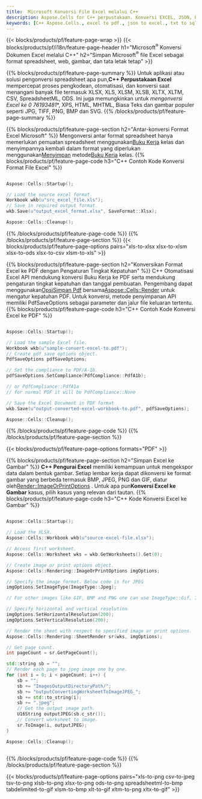 ```yaml
---
title:  Microsoft Konversi File Excel melalui C++
description: Aspose.Cells for C++ perpustakaan. Konversi EXCEL, JSON, PDF, XML, HTML, TXT, TSV, CSV, SQL, JPG, PNG dan format lainnya hanya dengan beberapa baris kode C++.
keywords: [C++ Aspose.Cells., excel to pdf., json to excel., txt to sql., csv to json., json to pdf., xml to excel and Convert files between various formats in C++]
---
```

{{< blocks/products/pf/feature-page-wrap >}}
{{< blocks/products/pf/i18n/feature-page-header h1="Microsoft<sup>&reg;</sup> Konversi Dokumen Excel melalui C++" h2="Simpan Microsoft<sup>&reg;</sup> file Excel sebagai format spreadsheet, web, gambar, dan tata letak tetap" >}}

{{% blocks/products/pf/feature-page-summary %}}
 Untuk aplikasi atau solusi pengonversi spreadsheet apa pun,**C++ Perpustakaan Excel** mempercepat proses pengkodean, otomatisasi, dan konversi saat menangani banyak file termasuk XLSX, XLS, XLSM, XLSB, XLTX, XLTM, CSV, SpreadsheetML, ODS. Ini juga memungkinkan untuk *mengonversi Excel ke 0 76193481**, XPS, HTML, MHTML, Biasa Teks dan gambar populer seperti JPG, TIFF, PNG, BMP dan SVG.
{{% /blocks/products/pf/feature-page-summary %}}

{{% blocks/products/pf/feature-page-section h2="Antar-konversi Format Excel Microsoft" %}}
 Mengonversi antar format spreadsheet hanya memerlukan pemuatan spreadsheet menggunakan[Buku Kerja](https://reference.aspose.com/cells/cpp/aspose.cells/workbook/) kelas dan menyimpannya kembali dalam format yang diperlukan menggunakan[Menyimpan](https://reference.aspose.com/cells/cpp/aspose.cells/workbook/save/) metode[Buku Kerja](https://reference.aspose.com/cells/cpp/aspose.cells/workbook/) kelas.
{{% blocks/products/pf/feature-page-code h3="C++ Contoh Kode Konversi Format File Excel" %}}

```cpp

Aspose::Cells::Startup();

// Load the source excel format.
Workbook wkb(u"src_excel_file.xls");
// Save in required output format.
wkb.Save(u"output_excel_format.xlsx", SaveFormat::Xlsx);

Aspose::Cells::Cleanup();

```
{{% /blocks/products/pf/feature-page-code %}}
{{% /blocks/products/pf/feature-page-section %}}
{{< blocks/products/pf/feature-page-options pairs="xls-to-xlsx xlsx-to-xlsm xlsx-to-ods xlsx-to-csv xlsm-to-xls" >}}


{{% blocks/products/pf/feature-page-section h2="Konversikan Format Excel ke PDF dengan Pengaturan Tingkat Kepatuhan" %}}
C++ Otomatisasi Excel API mendukung konversi Buku Kerja ke PDF serta mendukung pengaturan tingkat kepatuhan dan tanggal pembuatan. Pengembang dapat menggunakan[OpsiSimpan Pdf](https://reference.aspose.com/cells/cpp/aspose.cells/pdfsaveoptions/) bersama[Aspose::Cells::Render](https://reference.aspose.com/cells/cpp/aspose.cells.rendering/) untuk mengatur kepatuhan PDF. Untuk konversi, metode penyimpanan API memiliki PdfSaveOptions sebagai parameter dan jalur file keluaran tertentu.
{{% blocks/products/pf/feature-page-code h3="C++ Contoh Kode Konversi Excel ke PDF" %}}

```cpp

Aspose::Cells::Startup();

// Load the sample Excel file.
Workbook wkb(u"sample-convert-excel-to.pdf");
// Create pdf save options object.
PdfSaveOptions pdfSaveOptions;

// Set the compliance to PDF/A-1b.
pdfSaveOptions.SetCompliance(PdfCompliance::PdfA1b);

// or PdfCompliance::PdfA1a
// for normal PDF it will be PdfCompliance::None

// Save the Excel Document in PDF format
wkb.Save(u"output-converted-excel-workbook-to.pdf", pdfSaveOptions);

Aspose::Cells::Cleanup();

```
{{% /blocks/products/pf/feature-page-code %}}
{{% /blocks/products/pf/feature-page-section %}}

{{< blocks/products/pf/feature-page-options formats="PDF" >}}

{{% blocks/products/pf/feature-page-section h2="Simpan Excel ke Gambar" %}}
**C++ Pengurai Excel** memiliki kemampuan untuk mengekspor data dalam bentuk gambar. Setiap lembar kerja dapat dikonversi ke format gambar yang berbeda termasuk BMP, JPEG, PNG dan GIF, diatur oleh[Render::ImageOrPrintOptions](https://reference.aspose.com/cells/cpp/aspose.cells.rendering/imageorprintoptions/) . Untuk apa pun**Konversi Excel ke Gambar** kasus, pilih kasus yang relevan dari tautan.
{{% blocks/products/pf/feature-page-code h3="C++ Kode Konversi Excel ke Gambar" %}}

```cpp

Aspose::Cells::Startup();

// Load the XLSX.
Aspose::Cells::Workbook wkb(u"source-excel-file.xlsx");

// Access first worksheet.
Aspose::Cells::Worksheet wks = wkb.GetWorksheets().Get(0);

// Create image or print options object.
Aspose::Cells::Rendering::ImageOrPrintOptions imgOptions;

// Specify the image format. Below code is for JPEG
imgOptions.SetImageType(ImageType::Jpeg);

// For other images like GIF, BMP and PNG one can use ImageType::Gif, ImageType::Bmp and ImageType::Png respectively 

// Specify horizontal and vertical resolution
imgOptions.SetHorizontalResolution(200);
imgOptions.SetVerticalResolution(200);

// Render the sheet with respect to specified image or print options.
Aspose::Cells::Rendering::SheetRender sr(wks, imgOptions);

// Get page count.
int pageCount = sr.GetPageCount();

std::string sb = "";
// Render each page to jpeg image one by one.
for (int i = 0; i < pageCount; i++) {
	sb = ""; 
	sb += "ImagesOutputDirectoryPath/";
	sb += "outputConvertingWorksheetToImageJPEG_";
	sb += std::to_string(i);
	sb += ".jpeg";
	// Get the output image path.
	U16String outputJPEG(sb.c_str());
	// Convert worksheet to image.
	sr.ToImage(i, outputJPEG);
}

Aspose::Cells::Cleanup();
	
```
{{% /blocks/products/pf/feature-page-code %}}
{{% /blocks/products/pf/feature-page-section %}}

{{< blocks/products/pf/feature-page-options pairs="xls-to-png csv-to-jpeg tsv-to-png xlsb-to-png xlsx-to-png ods-to-png spreadsheetml-to-bmp tabdelimited-to-gif xlsm-to-bmp xlt-to-gif xltm-to-png xltx-to-gif" >}}
